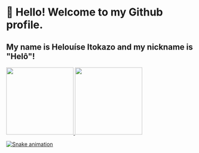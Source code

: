 # 👋 Hello! Welcome to my Github profile.
## My name is Helouíse Itokazo and my nickname is "Helô"!

<!--
**HelouiseItokazo/HelouiseItokazo** is a ✨ _special_ ✨ repository because its `README.md` (this file) appears on your GitHub profile.

Here are some ideas to get you started:

- 🔭 I’m currently working on ...
- 🌱 I’m currently learning ...
- 👯 I’m looking to collaborate on ...
- 🤔 I’m looking for help with ...
- 💬 Ask me about ...
- 📫 How to reach me: ...
- 😄 Pronouns: ...
- ⚡ Fun fact: ...
Se você trabalha ou estuda. Se sim, é legal citar onde e em qual área;
O que você anda aprendendo;
Suas experiências, caso tenha, como atividades acadêmicas ou antigos trabalhos. Caso esteja em transição de carreira, acredito que seja legal citar também;
Contatos, mas é importante pensar direitinho quais colocarem;
Conhecimentos adquiridos;
Região onde mora, mas não especifique tanto;
Entre outros, coloque apenas o que você se sentir confortável para colocar.
-->
<div>
<a href="https://github.com/seu-usuário-aqui">
<img height="180em" src="https://github-readme-stats.vercel.app/api/top-langs/?username=HelouiseItokazo&layout=compact&langs_count=7&theme=dracula"/>
<img height="180em" src="https://github-readme-stats.vercel.app/api?username=HelouiseItokazo&show_icons=true&theme=dracula&include_all_commits=true&count_private=true"/>
</div>

![Snake animation](https://github.com/seu-usuário-aqui/HelouiseItokazo/blob/output/github-contribution-grid-snake.svg)
